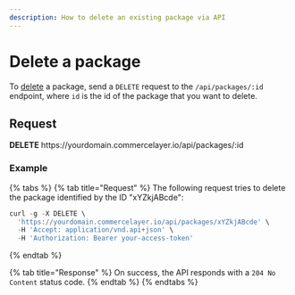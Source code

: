 ```yaml
---
description: How to delete an existing package via API
---
```


# Delete a package

To <a href="https://docs.commercelayer.io/developers/deleting-resources" target="_blank">delete</a> a package, send a `DELETE` request to the `/api/packages/:id` endpoint, where `id` is the id of the package that you want to delete.

## Request

**DELETE** https://<i></i>yourdomain.commercelayer.io/api/packages/:id

### Example

{% tabs %}
{% tab title="Request" %}
The following request tries to delete the package identified by the ID "xYZkjABcde":

```javascript
curl -g -X DELETE \
  'https://yourdomain.commercelayer.io/api/packages/xYZkjABcde' \
  -H 'Accept: application/vnd.api+json' \
  -H 'Authorization: Bearer your-access-token'
```
{% endtab %}

{% tab title="Response" %}
On success, the API responds with a `204 No Content` status code.
{% endtab %}
{% endtabs %}

